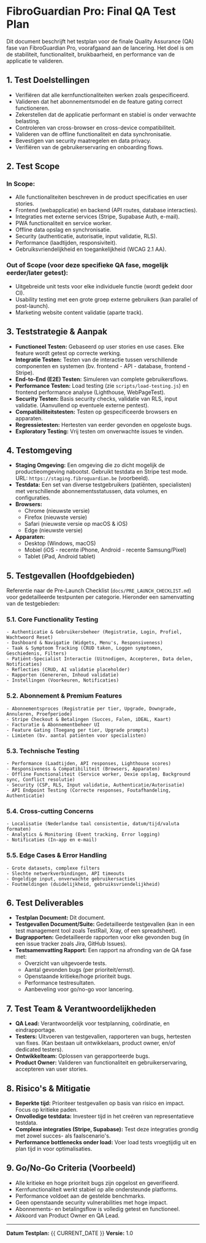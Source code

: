 # FibroGuardian Pro: Final QA Test Plan

Dit document beschrijft het testplan voor de finale Quality Assurance (QA) fase van FibroGuardian Pro, voorafgaand aan de lancering. Het doel is om de stabiliteit, functionaliteit, bruikbaarheid, en performance van de applicatie te valideren.

## 1. Test Doelstellingen
- Verifiëren dat alle kernfunctionaliteiten werken zoals gespecificeerd.
- Valideren dat het abonnementsmodel en de feature gating correct functioneren.
- Zekerstellen dat de applicatie performant en stabiel is onder verwachte belasting.
- Controleren van cross-browser en cross-device compatibiliteit.
- Valideren van de offline functionaliteit en data synchronisatie.
- Bevestigen van security maatregelen en data privacy.
- Verifiëren van de gebruikerservaring en onboarding flows.

## 2. Test Scope

### In Scope:
- Alle functionaliteiten beschreven in de product specificaties en user stories.
- Frontend (webapplicatie) en backend (API routes, database interacties).
- Integraties met externe services (Stripe, Supabase Auth, e-mail).
- PWA functionaliteit en service worker.
- Offline data opslag en synchronisatie.
- Security (authenticatie, autorisatie, input validatie, RLS).
- Performance (laadtijden, responsiviteit).
- Gebruiksvriendelijkheid en toegankelijkheid (WCAG 2.1 AA).

### Out of Scope (voor deze specifieke QA fase, mogelijk eerder/later getest):
- Uitgebreide unit tests voor elke individuele functie (wordt gedekt door CI).
- Usability testing met een grote groep externe gebruikers (kan parallel of post-launch).
- Marketing website content validatie (aparte track).

## 3. Teststrategie & Aanpak
- **Functioneel Testen:** Gebaseerd op user stories en use cases. Elke feature wordt getest op correcte werking.
- **Integratie Testen:** Testen van de interactie tussen verschillende componenten en systemen (bv. frontend - API - database, frontend - Stripe).
- **End-to-End (E2E) Testen:** Simuleren van complete gebruikersflows.
- **Performance Testen:** Load testing (zie `scripts/load-testing.js`) en frontend performance analyse (Lighthouse, WebPageTest).
- **Security Testen:** Basis security checks, validatie van RLS, input validatie. (Aanvullend op eventuele externe pentest).
- **Compatibiliteitstesten:** Testen op gespecificeerde browsers en apparaten.
- **Regressietesten:** Hertesten van eerder gevonden en opgeloste bugs.
- **Exploratory Testing:** Vrij testen om onverwachte issues te vinden.

## 4. Testomgeving
- **Staging Omgeving:** Een omgeving die zo dicht mogelijk de productieomgeving nabootst. Gebruikt testdata en Stripe test mode. URL: `https://staging.fibroguardian.be` (voorbeeld).
- **Testdata:** Een set van diverse testgebruikers (patiënten, specialisten) met verschillende abonnementsstatussen, data volumes, en configuraties.
- **Browsers:**
    - Chrome (nieuwste versie)
    - Firefox (nieuwste versie)
    - Safari (nieuwste versie op macOS & iOS)
    - Edge (nieuwste versie)
- **Apparaten:**
    - Desktop (Windows, macOS)
    - Mobiel (iOS - recente iPhone, Android - recente Samsung/Pixel)
    - Tablet (iPad, Android tablet)

## 5. Testgevallen (Hoofdgebieden)

Referentie naar de Pre-Launch Checklist (`docs/PRE_LAUNCH_CHECKLIST.md`) voor gedetailleerde testpunten per categorie. Hieronder een samenvatting van de testgebieden:

### 5.1. Core Functionality Testing
    - Authenticatie & Gebruikersbeheer (Registratie, Login, Profiel, Wachtwoord Reset)
    - Dashboard & Navigatie (Widgets, Menu's, Responsiveness)
    - Taak & Symptoom Tracking (CRUD taken, Loggen symptomen, Geschiedenis, Filters)
    - Patiënt-Specialist Interactie (Uitnodigen, Accepteren, Data delen, Notificaties)
    - Reflecties (CRUD, AI validatie placeholder)
    - Rapporten (Genereren, Inhoud validatie)
    - Instellingen (Voorkeuren, Notificaties)

### 5.2. Abonnement & Premium Features
    - Abonnementsproces (Registratie per tier, Upgrade, Downgrade, Annuleren, Proefperiode)
    - Stripe Checkout & Betalingen (Succes, Falen, iDEAL, Kaart)
    - Facturatie & Abonnementbeheer UI
    - Feature Gating (Toegang per tier, Upgrade prompts)
    - Limieten (bv. aantal patiënten voor specialisten)

### 5.3. Technische Testing
    - Performance (Laadtijden, API responses, Lighthouse scores)
    - Responsiveness & Compatibiliteit (Browsers, Apparaten)
    - Offline Functionaliteit (Service worker, Dexie opslag, Background sync, Conflict resolutie)
    - Security (CSP, RLS, Input validatie, Authenticatie/Autorisatie)
    - API Endpoint Testing (Correcte responses, Foutafhandeling, Authenticatie)

### 5.4. Cross-cutting Concerns
    - Localisatie (Nederlandse taal consistentie, datum/tijd/valuta formaten)
    - Analytics & Monitoring (Event tracking, Error logging)
    - Notificaties (In-app en e-mail)

### 5.5. Edge Cases & Error Handling
    - Grote datasets, complexe filters
    - Slechte netwerkverbindingen, API timeouts
    - Ongeldige input, onverwachte gebruikersacties
    - Foutmeldingen (duidelijkheid, gebruiksvriendelijkheid)

## 6. Test Deliverables
- **Testplan Document:** Dit document.
- **Testgevallen Document/Suite:** Gedetailleerde testgevallen (kan in een test management tool zoals TestRail, Xray, of een spreadsheet).
- **Bugrapporten:** Gedetailleerde rapporten voor elke gevonden bug (in een issue tracker zoals Jira, GitHub Issues).
- **Testsamenvatting Rapport:** Een rapport na afronding van de QA fase met:
    - Overzicht van uitgevoerde tests.
    - Aantal gevonden bugs (per prioriteit/ernst).
    - Openstaande kritieke/hoge prioriteit bugs.
    - Performance testresultaten.
    - Aanbeveling voor go/no-go voor lancering.

## 7. Test Team & Verantwoordelijkheden
- **QA Lead:** Verantwoordelijk voor testplanning, coördinatie, en eindrapportage.
- **Testers:** Uitvoeren van testgevallen, rapporteren van bugs, hertesten van fixes. (Kan bestaan uit ontwikkelaars, product owner, en/of dedicated testers).
- **Ontwikkelteam:** Oplossen van gerapporteerde bugs.
- **Product Owner:** Valideren van functionaliteit en gebruikerservaring, accepteren van user stories.

## 8. Risico's & Mitigatie
- **Beperkte tijd:** Prioriteer testgevallen op basis van risico en impact. Focus op kritieke paden.
- **Onvolledige testdata:** Investeer tijd in het creëren van representatieve testdata.
- **Complexe integraties (Stripe, Supabase):** Test deze integraties grondig met zowel succes- als faalscenario's.
- **Performance bottlenecks onder load:** Voer load tests vroegtijdig uit en plan tijd in voor optimalisaties.

## 9. Go/No-Go Criteria (Voorbeeld)
- Alle kritieke en hoge prioriteit bugs zijn opgelost en geverifieerd.
- Kernfunctionaliteit werkt stabiel op alle ondersteunde platforms.
- Performance voldoet aan de gestelde benchmarks.
- Geen openstaande security vulnerabilities met hoge impact.
- Abonnements- en betalingsflow is volledig getest en functioneel.
- Akkoord van Product Owner en QA Lead.

---
**Datum Testplan:** {{ CURRENT_DATE }}
**Versie:** 1.0
